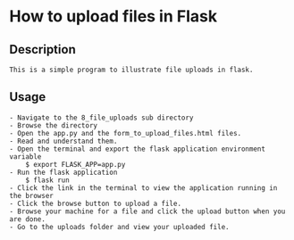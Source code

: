 # How to upload files in Flask

## Description
	This is a simple program to illustrate file uploads in flask.

## Usage
	- Navigate to the 8_file_uploads sub directory
	- Browse the directory
	- Open the app.py and the form_to_upload_files.html files.
	- Read and understand them.
	- Open the terminal and export the flask application environment variable
		$ export FLASK_APP=app.py
	- Run the flask application
		$ flask run
	- Click the link in the terminal to view the application running in the browser
	- Click the browse button to upload a file.
	- Browse your machine for a file and click the upload button when you are done.
	- Go to the uploads folder and view your uploaded file.